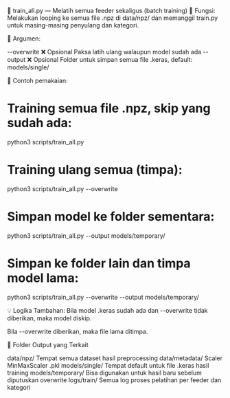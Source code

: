 🔄 train_all.py — Melatih semua feeder sekaligus (batch training)
📄 Fungsi:
Melakukan looping ke semua file .npz di data/npz/ dan memanggil train.py untuk masing-masing penyulang dan kategori.

🧩 Argumen:

--overwrite	❌ Opsional	Paksa latih ulang walaupun model sudah ada
--output	❌ Opsional	Folder untuk simpan semua file .keras, default: models/single/

🔁 Contoh pemakaian:

# Training semua file .npz, skip yang sudah ada:
python3 scripts/train_all.py

# Training ulang semua (timpa):
python3 scripts/train_all.py --overwrite

# Simpan model ke folder sementara:
python3 scripts/train_all.py --output models/temporary/

# Simpan ke folder lain dan timpa model lama:
python3 scripts/train_all.py --overwrite --output models/temporary/

💡 Logika Tambahan:
Bila model .keras sudah ada dan --overwrite tidak diberikan, maka model diskip.

Bila --overwrite diberikan, maka file lama ditimpa.

📁 Folder Output yang Terkait

data/npz/           Tempat semua dataset hasil preprocessing
data/metadata/	    Scaler MinMaxScaler .pkl
models/single/	    Tempat default untuk file .keras hasil training
models/temporary/	Bisa digunakan untuk hasil baru sebelum diputuskan overwrite
logs/train/	        Semua log proses pelatihan per feeder dan kategori